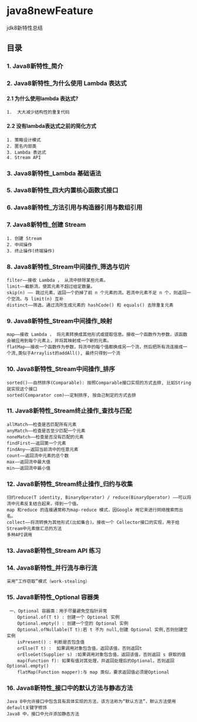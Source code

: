 # java8newFeature
jdk8新特性总结

## 目录
### 1. Java8新特性_简介
### 2. Java8新特性_为什么使用 Lambda 表达式
#### 2.1  为什么使用lambda 表达式?
    1.	大大减少结构性的重复代码
#### 2.2  没有lambda表达式之前的简化方式
    1. 策略设计模式
    2. 匿名内部类
    3. Lambda 表达式
    4. Stream API
### 3. Java8新特性_Lambda 基础语法
### 5. Java8新特性_四大内置核心函数式接口
### 6. Java8新特性_方法引用与构造器引用与数组引用
### 7. Java8新特性_创建 Stream
	1. 创建 Stream
	2. 中间操作
	3. 终止操作(终端操作)
### 8. Java8新特性_Stream中间操作_筛选与切片
	filter——接收 Lambda ， 从流中排除某些元素。
	limit——截断流，使其元素不超过给定数量。
	skip(n) —— 跳过元素，返回一个扔掉了前 n 个元素的流。若流中元素不足 n 个，则返回一个空流。与 limit(n) 互补
	distinct——筛选，通过流所生成元素的 hashCode() 和 equals() 去除重复元素
### 9. Java8新特性_Stream中间操作_映射
	map——接收 Lambda ， 将元素转换成其他形式或提取信息。接收一个函数作为参数，该函数会被应用到每个元素上，并将其映射成一个新的元素。
	flatMap——接收一个函数作为参数，将流中的每个值都换成另一个流，然后把所有流连接成一个流,类似于Arraylist的addAll(), 最终只得到一个流
### 10. Java8新特性_Stream中间操作_排序
	sorted()——自然排序(Comparable): 按照Comparable接口实现的方式去排, 比如String就实现这个接口
	sorted(Comparator com)——定制排序, 按自己制定的方式去排
### 11. Java8新特性_Stream终止操作_查找与匹配
	allMatch——检查是否匹配所有元素
	anyMatch——检查是否至少匹配一个元素
	noneMatch——检查是否没有匹配的元素
	findFirst——返回第一个元素
	findAny——返回当前流中的任意元素
	count——返回流中元素的总个数
	max——返回流中最大值
	min——返回流中最小值
### 12. Java8新特性_Stream终止操作_归约与收集
	归约reduce(T identity, BinaryOperator) / reduce(BinaryOperator) ——可以将流中元素反复结合起来，得到一个值。
	map 和reduce 的连接通常称为map-reduce 模式，因Google 用它来进行网络搜索而出名。
	collect——将流转换为其他形式(比如集合)。接收一个 Collector接口的实现，用于给Stream中元素做汇总的方法
	多种API调用
### 13. Java8新特性_Stream API 练习
### 14. Java8新特性_并行流与串行流
	采用“工作窃取”模式（work-stealing）
### 15. Java8新特性_Optional 容器类
	 一、Optional 容器类：用于尽量避免空指针异常
	  	Optional.of(T t) : 创建一个 Optional 实例
	  	Optional.empty() : 创建一个空的 Optional 实例
	  	Optional.ofNullable(T t):若 t 不为 null,创建 Optional 实例,否则创建空实例
	  	isPresent() : 判断是否包含值
	  	orElse(T t) :  如果调用对象包含值，返回该值，否则返回t
	  	orElseGet(Supplier s) :如果调用对象包含值，返回该值，否则返回 s 获取的值
	  	map(Function f): 如果有值对其处理，并返回处理后的Optional，否则返回 Optional.empty()
	  	flatMap(Function mapper):与 map 类似，要求返回值必须是Optional
### 16. Java8新特性_接口中的默认方法与静态方法
	Java 8中允许接口中包含具有具体实现的方法，该方法称为“默认方法”，默认方法使用default关键字修饰
	Java8 中，接口中允许添加静态方法